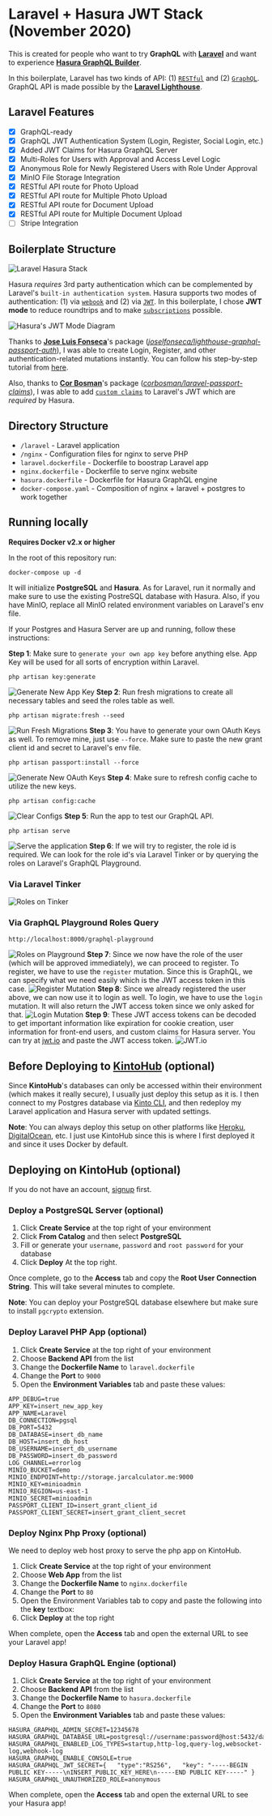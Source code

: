 # Laravel + Hasura JWT Stack (November 2020)

This is created for people who want to try **GraphQL** with [**Laravel**](https://laravel.com) and want to experience [**Hasura GraphQL Builder**](https://hasura.io).

In this boilerplate, Laravel has two kinds of API: (1) [`RESTful`](https://restfulapi.net) and (2) [`GraphQL`](https://graphql.org). GraphQL API is made possible by the [**Laravel Lighthouse**](https://lighthouse-php.com).

## Laravel Features

- [x] GraphQL-ready
- [x] GraphQL JWT Authentication System (Login, Register, Social Login, etc.)
- [x] Added JWT Claims for Hasura GraphQL Server
- [x] Multi-Roles for Users with Approval and Access Level Logic
- [x] Anonymous Role for Newly Registered Users with Role Under Approval
- [x] MinIO File Storage Integration
- [x] RESTful API route for Photo Upload
- [x] RESTful API route for Multiple Photo Upload
- [x] RESTful API route for Document Upload
- [x] RESTful API route for Multiple Document Upload
- [ ] Stripe Integration

## Boilerplate Structure

![Laravel Hasura Stack](./images/LaravelHasura.png)

Hasura _requires_ 3rd party authentication which can be complemented by Laravel's `built-in authentication system`. Hasura supports two modes of authentication: (1) via [`webook`](https://hasura.io/docs/1.0/graphql/core/auth/authentication/index.html#webhook) and (2) via [`JWT`](https://hasura.io/docs/1.0/graphql/core/auth/authentication/index.html#jwt-json-web-token). In this boilerplate, I chose **JWT mode** to reduce roundtrips and to make [`subscriptions`](https://www.apollographql.com/docs/react/data/subscriptions/) possible.

![Hasura's JWT Mode Diagram](./images/HasuraJWTMode.jpg)

Thanks to [**Jose Luis Fonseca**](https://twitter.com/Joselfonseca)'s package ([_joselfonseca/lighthouse-graphql-passport-auth_](https://lighthouse-php-auth.com)), I was able to create Login, Register, and other authentication-related mutations instantly. You can follow his step-by-step tutorial from [here](https://dev.to/joselfonseca/graphql-auth-with-passport-and-lighthouse-php-14g5).

Also, thanks to [**Cor Bosman**](https://github.com/corbosman)'s package ([_corbosman/laravel-passport-claims_](https://github.com/corbosman/laravel-passport-claims)), I was able to add [`custom claims`](https://hasura.io/docs/1.0/graphql/core/auth/authentication/jwt.html#the-spec) to Laravel's JWT which are _required_ by Hasura.

## Directory Structure

- `/laravel` - Laravel application
- `/nginx` - Configuration files for nginx to serve PHP
- `laravel.dockerfile` - Dockerfile to boostrap Laravel app
- `nginx.dockerfile` - Dockerfile to serve nginx website
- `hasura.dockerfile` - Dockerfile for Hasura GraphQL engine
- `docker-compose.yaml` - Composition of nginx + laravel + postgres to work together

## Running locally

**Requires Docker v2.x or higher**

In the root of this repository run:

```
docker-compose up -d
```

It will initialize **PostgreSQL** and **Hasura**. As for Laravel, run it normally and make sure to use the existing PostreSQL database with Hasura. Also, if you have MinIO, replace all MinIO related environment variables on Laravel's env file.

If your Postgres and Hasura Server are up and running, follow these instructions:

**Step 1**: Make sure to `generate your own app key` before anything else. App Key will be used for all sorts of encryption within Laravel.

```
php artisan key:generate
```

![Generate New App Key](./images/01_AppKey.png)
**Step 2**: Run fresh migrations to create all necessary tables and seed the roles table as well.

```
php artisan migrate:fresh --seed
```

![Run Fresh Migrations](./images/02_Migrate.png)
**Step 3**: You have to generate your own OAuth Keys as well. To remove mine, just use `--force`. Make sure to paste the new grant client id and secret to Laravel's env file.

```
php artisan passport:install --force
```

![Generate New OAuth Keys](./images/03_OAuthKeys.png)
**Step 4**: Make sure to refresh config cache to utilize the new keys.

```
php artisan config:cache
```

![Clear Configs](./images/04_ClearConfigs.png)
**Step 5**: Run the app to test our GraphQL API.

```
php artisan serve
```

![Serve the application](./images/05_Serve.png)
**Step 6**: If we will try to register, the role id is required. We can look for the role id's via Laravel Tinker or by querying the roles on Laravel's GraphQL Playground.

### Via Laravel Tinker

![Roles on Tinker](./images/06_Tinker.png)

### Via GraphQL Playground Roles Query

```
http://localhost:8000/graphql-playground
```

![Roles on Playground](./images/07_PlaygroundQuery.png)
**Step 7**: Since we now have the role of the user (which will be approved immediately), we can proceed to register. To register, we have to use the `register` mutation. Since this is GraphQL, we can specify what we need easily which is the JWT access token in this case.
![Register Mutation](./images/08_PlaygroundRegister.png)
**Step 8**: Since we already registered the user above, we can now use it to login as well. To login, we have to use the `login` mutation. It will also return the JWT access token since we only asked for that.
![Login Mutation](./images/07_PlaygroundLogin.png)
**Step 9**: These JWT access tokens can be decoded to get important information like expiration for cookie creation, user information for front-end users, and custom claims for Hasura server. You can try at [jwt.io](https://jwt.io) and paste the JWT access token.
![JWT.io](./images/09_JWTDecode.png)

## Before Deploying to [KintoHub](https://www.kintohub.com) (optional)

Since **KintoHub**'s databases can only be accessed within their environment (which makes it really secure), I usually just deploy this setup as it is. I then connect to my Postgres database via [Kinto CLI](https://github.com/kintohub/kinto-cli), and then redeploy my Laravel application and Hasura server with updated settings.

**Note**: You can always deploy this setup on other platforms like [Heroku](https://www.heroku.com), [DigitalOcean](https://www.digitalocean.com), etc. I just use KintoHub since this is where I first deployed it and since it uses Docker by default.

## Deploying on KintoHub (optional)

If you do not have an account, [signup](https://www.kintohub.com) first.

### Deploy a PostgreSQL Server (optional)

1. Click **Create Service** at the top right of your environment
2. Click **From Catalog** and then select **PostgreSQL**
3. Fill or generate your `username`, `password` and `root password` for your database
4. Click **Deploy** At the top right.

Once complete, go to the **Access** tab and copy the **Root User Connection String**. This will take several minutes to complete.

**Note**: You can deploy your PostgreSQL database elsewhere but make sure to install `pgcrypto` extension.

### Deploy Laravel PHP App (optional)

1. Click **Create Service** at the top right of your environment
2. Choose **Backend API** from the list
3. Change the **Dockerfile Name** to `laravel.dockerfile`
4. Change the **Port** to `9000`
5. Open the **Environment Variables** tab and paste these values:

```
APP_DEBUG=true
APP_KEY=insert_new_app_key
APP_NAME=Laravel
DB_CONNECTION=pgsql
DB_PORT=5432
DB_DATABASE=insert_db_name
DB_HOST=insert_db_host
DB_USERNAME=insert_db_username
DB_PASSWORD=insert_db_password
LOG_CHANNEL=errorlog
MINIO_BUCKET=demo
MINIO_ENDPOINT=http://storage.jarcalculator.me:9000
MINIO_KEY=minioadmin
MINIO_REGION=us-east-1
MINIO_SECRET=minioadmin
PASSPORT_CLIENT_ID=insert_grant_client_id
PASSPORT_CLIENT_SECRET=insert_grant_client_secret
```

### Deploy Nginx Php Proxy (optional)

We need to deploy web host proxy to serve the php app on KintoHub.

1. Click **Create Service** at the top right of your environment
2. Choose **Web App** from the list
3. Change the **Dockerfile Name** to `nginx.dockerfile`
4. Change the **Port** to `80`
5. Open the Environment Variables tab to copy and paste the following into the **key** textbox:
6. Click **Deploy** at the top right

When complete, open the **Access** tab and open the external URL to see your Laravel app!

### Deploy Hasura GraphQL Engine (optional)

1. Click **Create Service** at the top right of your environment
2. Choose **Backend API** from the list
3. Change the **Dockerfile Name** to `hasura.dockerfile`
4. Change the **Port** to `8080`
5. Open the **Environment Variables** tab and paste these values:

```
HASURA_GRAPHQL_ADMIN_SECRET=12345678
HASURA_GRAPHQL_DATABASE_URL=postgresql://username:password@host:5432/database
HASURA_GRAPHQL_ENABLED_LOG_TYPES=startup,http-log,query-log,websocket-log,webhook-log
HASURA_GRAPHQL_ENABLE_CONSOLE=true
HASURA_GRAPHQL_JWT_SECRET={   "type":"RS256",   "key": "-----BEGIN PUBLIC KEY-----\nINSERT_PUBLIC_KEY_HERE\n-----END PUBLIC KEY-----" }
HASURA_GRAPHQL_UNAUTHORIZED_ROLE=anonymous
```

When complete, open the **Access** tab and open the external URL to see your Hasura app!
